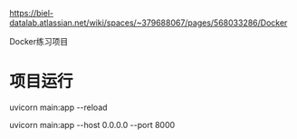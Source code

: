 

https://biel-datalab.atlassian.net/wiki/spaces/~379688067/pages/568033286/Docker

Docker练习项目 


# 项目运行
uvicorn main:app --reload

uvicorn main:app --host 0.0.0.0 --port 8000